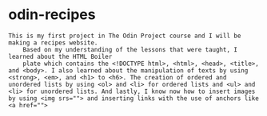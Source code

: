 # odin-recipes
    This is my first project in The Odin Project course and I will be making a recipes website.
        Based on my understanding of the lessons that were taught, I learned about the HTML Boiler
        plate which contains the <!DOCTYPE html>, <html>, <head>, <title>, and <body>. I also learned about the manipulation of texts by using <strong>, <em>, and <h1> to <h6>. The creation of ordered and unordered lists by using <ol> and <li> for ordered lists and <ul> and <li> for unordered lists. And lastly, I know now how to insert images by using <img srs=""> and inserting links with the use of anchors like <a href="">

        